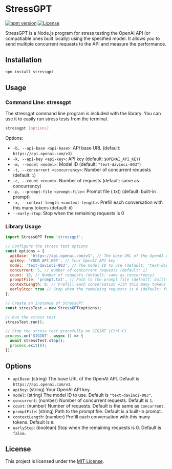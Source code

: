 
# StressGPT

[![npm version](https://img.shields.io/npm/v/stressgpt)](https://www.npmjs.com/package/stressgpt)
[![License](https://img.shields.io/github/license/happyme531/stressgpt)](https://github.com/happyme531/stressgpt/blob/main/LICENSE)

StressGPT is a Node.js program for stress testing the OpenAI API (or compatiable ones built locally) using the specified model. It allows you to send multiple concurrent requests to the API and measure the performance.

## Installation

```bash
npm install stressgpt
```

## Usage

### Command Line: stressgpt

The stressgpt command line program is included with the library. You can use it to easily run stress tests from the terminal.

```bash
stressgpt [options]
```

Options:
- `-b, --api-base <api-base>`: API base URL (default: `https://api.openai.com/v1`)
- `-k, --api-key <api-key>`: API key (default: `$OPENAI_API_KEY`)
- `-m, --model <model>`: Model ID (default: `"text-davinci-003"`)
- `-t, --concurrent <concurrency>`: Number of concurrent requests (default: `1`)
- `-c, --count <count>`: Number of requests (default: same as concurrency)
- `-p, --prompt-file <prompt-file>`: Prompt file (.txt) (default: built-in prompt)
- `-x, --context-length <context-length>`: Prefill each conversation with this many tokens (default: `0`)
- `--early-stop`: Stop when the remaining requests is 0

### Library Usage

```javascript
import StressGPT from 'stressgpt';

// Configure the stress test options
const options = {
  apiBase: 'https://api.openai.com/v1', // The base URL of the OpenAI API
  apiKey: 'YOUR_API_KEY', // Your OpenAI API key
  model: 'text-davinci-003', // The model ID to use (default: "text-davinci-003")
  concurrent: 5, // Number of concurrent requests (default: 1)
  count: 10, // Number of requests (default: same as concurrency)
  promptFile: 'prompt.txt', // Path to the prompt file (default: built-in prompt)
  contextLength: 0, // Prefill each conversation with this many tokens (default: 0)
  earlyStop: true // Stop when the remaining requests is 0 (default: false)
};

// Create an instance of StressGPT
const stressTest = new StressGPT(options);

// Run the stress test
stressTest.run();

// Stop the stress test gracefully on SIGINT (Ctrl+C)
process.on('SIGINT', async () => {
  await stressTest.stop();
  process.exit(0);
});
```

## Options

- `apiBase`: (string) The base URL of the OpenAI API. Default is `https://api.openai.com/v1`.
- `apiKey`: (string) Your OpenAI API key.
- `model`: (string) The model ID to use. Default is `"text-davinci-003"`.
- `concurrent`: (number) Number of concurrent requests. Default is `1`.
- `count`: (number) Number of requests. Default is the same as `concurrent`.
- `promptFile`: (string) Path to the prompt file. Default is a built-in prompt.
- `contextLength`: (number) Prefill each conversation with this many tokens. Default is `0`.
- `earlyStop`: (boolean) Stop when the remaining requests is 0. Default is `false`.

## License

This project is licensed under the [MIT License](https://github.com/happyme531/stressgpt/blob/main/LICENSE).